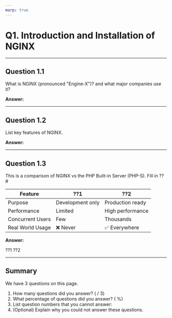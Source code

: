 ```yaml
---
marp: true
---
```


# Q1. Introduction and Installation of NGINX

---

## Question 1.1

What is NGINX (pronounced "Engine-X")? and what major companies use it?

**Answer:**

---

## Question 1.2

List key features of NGINX.

**Answer:**

---

## Question 1.3

This is a comparison of NGINX vs the PHP Built-in Server (PHP-S). Fill in ??#

| Feature          | ??1              | ??2              |
|------------------|------------------|------------------|
| Purpose          | Development only | Production ready |
| Performance      | Limited          | High performance |
| Concurrent Users | Few              | Thousands        |
| Real World Usage | ❌ Never          | ✅ Everywhere     |

**Answer:**

??1
??2

---

## Summary

We have 3 questions on this page.

1. How many questions did you answer? ( / 3)
2. What percentage of questions did you answer? (  %)
3. List question numbers that you cannot answer:
4. (Optional) Explain why you could not answer these questions.
